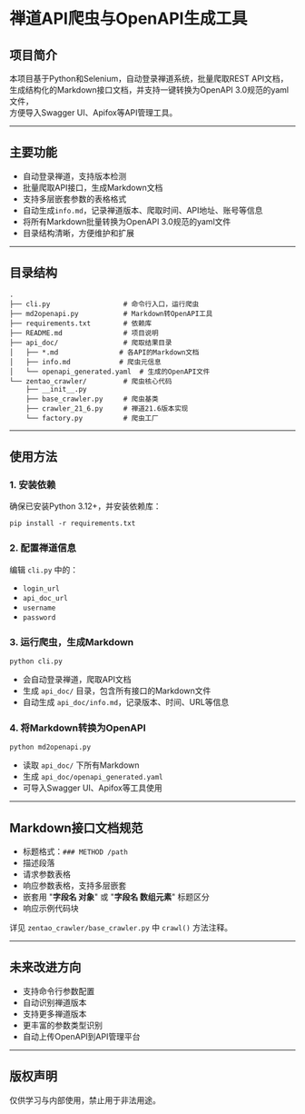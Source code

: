 # 禅道API爬虫与OpenAPI生成工具

## 项目简介

本项目基于Python和Selenium，自动登录禅道系统，批量爬取REST API文档，  
生成结构化的Markdown接口文档，并支持一键转换为OpenAPI 3.0规范的yaml文件，  
方便导入Swagger UI、Apifox等API管理工具。

---

## 主要功能

- 自动登录禅道，支持版本检测
- 批量爬取API接口，生成Markdown文档
- 支持多层嵌套参数的表格格式
- 自动生成`info.md`，记录禅道版本、爬取时间、API地址、账号等信息
- 将所有Markdown批量转换为OpenAPI 3.0规范的yaml文件
- 目录结构清晰，方便维护和扩展

---

## 目录结构

```
.
├── cli.py                  # 命令行入口，运行爬虫
├── md2openapi.py           # Markdown转OpenAPI工具
├── requirements.txt        # 依赖库
├── README.md               # 项目说明
├── api_doc/                # 爬取结果目录
│   ├── *.md               # 各API的Markdown文档
│   ├── info.md            # 爬虫元信息
│   └── openapi_generated.yaml  # 生成的OpenAPI文件
└── zentao_crawler/         # 爬虫核心代码
    ├── __init__.py
    ├── base_crawler.py     # 爬虫基类
    ├── crawler_21_6.py     # 禅道21.6版本实现
    └── factory.py          # 爬虫工厂
```

---

## 使用方法

### 1. 安装依赖

确保已安装Python 3.12+，并安装依赖库：

```
pip install -r requirements.txt
```

### 2. 配置禅道信息

编辑 `cli.py` 中的：

- `login_url`
- `api_doc_url`
- `username`
- `password`

### 3. 运行爬虫，生成Markdown

```
python cli.py
```

- 会自动登录禅道，爬取API文档
- 生成 `api_doc/` 目录，包含所有接口的Markdown文件
- 自动生成 `api_doc/info.md`，记录版本、时间、URL等信息

### 4. 将Markdown转换为OpenAPI

```
python md2openapi.py
```

- 读取 `api_doc/` 下所有Markdown
- 生成 `api_doc/openapi_generated.yaml`
- 可导入Swagger UI、Apifox等工具使用

---

## Markdown接口文档规范

- 标题格式：`### METHOD /path`
- 描述段落
- 请求参数表格
- 响应参数表格，支持多层嵌套
- 嵌套用 "**字段名 对象**" 或 "**字段名 数组元素**" 标题区分
- 响应示例代码块

详见 `zentao_crawler/base_crawler.py` 中 `crawl()` 方法注释。

---

## 未来改进方向

- 支持命令行参数配置
- 自动识别禅道版本
- 支持更多禅道版本
- 更丰富的参数类型识别
- 自动上传OpenAPI到API管理平台

---

## 版权声明

仅供学习与内部使用，禁止用于非法用途。
